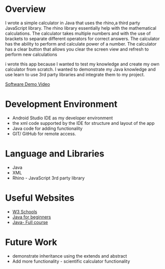 # Overview

I wrote a simple calculator in Java that uses the rhino,a third party JavaScript library. The rhino library essentially help with the
mathematical calculations. The calculator takes multiple numbers and with the use of brackets to separate different operators for 
correct answers. The calculator has the ability to perform and calculate power of a number. The calculator has a clear button that
allows you clear the screen view and refresh to perform new calculations

i wrote this app because I wanted to test my knowledge and create my own calculator from scratch. I wanted to demonstrate my 
Java knowledge and use learn to use 3rd party libraries and integrate them to my project.


[Software Demo Video](https://youtu.be/uy_wRggS90Q)

# Development Environment

* Android Studio IDE as my developer environment
* the xml code supported by the IDE for structure and layout of the app
* Java code for adding functionality
* GIT/ GitHub for remote access.


# Language and Libraries 
* Java 
* XML
* Rhino - JavaScript 3rd party library

# Useful Websites


* [W3 Schools](https://www.w3schools.com/java/)
* [Java for beginners](https://www.youtube.com/watch?v=eIrMbAQSU34)
* [Java- Full course](https://www.youtube.com/watch?v=A74TOX803D0)
# Future Work

* demonstrate inheritance using the extends and abstract
* Add more functionality - scientific calculator functionality